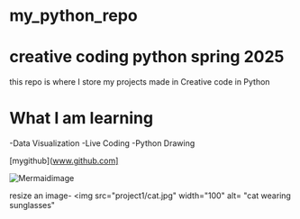 # my_python_repo
# creative coding python spring 2025
this repo is where I store my projects made in Creative code in Python 

# What I am learning
-Data Visualization 
-Live Coding 
-Python Drawing 

[mygithub](www.github.com] 

![Mermaidimage](https://images.squarespace-cdn.com/content/v1/51bbfd3ce4b009e39661a96f/1582297982064-4PZSQ4XUS3TL3P36OS48/Depositphotos_59418375_m-2015.jpg)

resize an image- 
<img src="project1/cat.jpg" width="100" alt= "cat wearing sunglasses"
